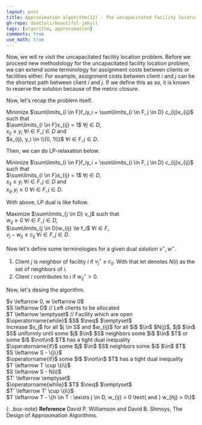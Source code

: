 ```yaml
---
layout: post
title: Approximation algorithm(12) - The uncapacitated facility location problem(2)
gh-repo: daattali/beautiful-jekyll
tags: [algorithm, approximation]
comments: true
use_math: true
---
```


Now, we will re visit the uncapacitated facility location problem.
Before we proceed new methodology for the uncapacitated facility location problem, we can extend some terminology for assignment costs between clients or facilities either.
For example, assignment costs between client $i$ and $j$ can be the shortest path between client $i$ and $j$.
If we define this as so, it is known to reserve the solution because of the metric closure.

Now, let's recap the problem itself.

Minimize $\sum\limits_{i \in F}f_iy_i + \sum\limits_{i \in F, j \in D} c_{ij}x_{ij}$ such that<br>
$\sum\limits_{i \in F}x_{ij} = 1$ $\forall j \in D$, <br>
$x_{ij} \le y_i$ $\forall i \in F, j \in D$ and <br>
$x_{ij}, y_i \in \\{0, 1\\}$ $\forall i \in F, j \in D$.

Then, we can do LP-relaxation below.

Minimize $\sum\limits_{i \in F}f_iy_i + \sum\limits_{i \in F, j \in D} c_{ij}x_{ij}$ such that <br>
$\sum\limits_{i \in F}x_{ij} = 1$ $\forall j \in D$, <br>
$x_{ij} \le y_i$ $\forall i \in F, j \in D$ and <br>
$x_{ij}, y_i \ge 0$ $\forall i \in F, j \in D$.

With above, LP dual is like follow.

Maximize $\sum\limits_{j \in D} v_j$ such that <br>
$w_{ij} \ge 0$ $\forall i \in F, j \in D$,<br>
$\sum\limits_{j \in D}w_{ij} \le f_i$ $\forall i \in F$,<br>
$v_j - w_{ij} \le c_{ij}$ $\forall i \in F, j \in D$.

Now let's define some terminologies for a given dual solution $v^{\star}, w^{\star}$.

1. Client $j$ is neighbor of facility $i$ if $v_{j}^{\star}$ $\ge$ $c_{ij}$.
With that let denotes $N(i)$ as the set of neighbors of $i$.
2. Client $i$ contributes to $i$ if $w_{ij}^{\star} > 0$.

Now, let's desing the algorithm.

<div class="alg">
    $v \leftarrow 0, w \leftarrow 0$<br>
    $S \leftarrow D$ // Left clients to be allocated<br>
    $T \leftarrow \emptyset$ // Facility which are open<br>
    $\operatorname{while}$ $S$ $\neq$ $\emptyset$<br>
    <div class="alg">
        Increase $v_j$ for all $j \in S$ and $w_{ij}$ for all $i$ $\in$ $N(j)$, $j$ $\in$ $S$ uniformly until some $j$ $\in$ $S$ neighbors some $i$ $\in$ $T$ or some $i$ $\not\in$ $T$ has a tight dual inequality<br>
        $\operatorname{if}$ some $j$ $\in$ $S$ neighbors some $i$ $\in$ $T$<br>
        <div class="alg">
            $S \leftarrow S - \{j\}$
        </div>
        $\operatorname{if}$ some $i$ $\not\in$ $T$ has a tight dual inequality<br>
        <div class="alg">
            $T \leftarrow T \cup \{i\}$<br>
            $S \leftarrow S - N(i)$
        </div>
    </div>
    $T' \leftarrow \emptyset$<br>
    $\operatorname{while}$ $T$ $\neq$ $\emptyset$<br>
    <div class="alg">
        $T' \leftarrow T' \cup \{i\}$<br>
        $T \leftarrow T - \{h \in T : \exists j \in D, w_{ij} > 0 \text{ and } w_{hj} > 0\}$<br>
    </div>
</div>


{: .box-note}
**Reference** David P. Williamson and David B. Shmoys, The Design of Approximation Algorithms.